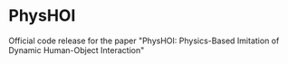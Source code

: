 # PhysHOI
Official code release for the paper "PhysHOI: Physics-Based Imitation of Dynamic Human-Object Interaction"
